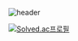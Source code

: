 
![header](https://capsule-render.vercel.app/api?type=Venom&color=ffd78d&height=300&section=header&text=൱minjin൱&fontColor=1e81b0&fontSize=90)
<!--
**minjiniya/minjiniya** is a ✨ _special_ ✨ repository because its `README.md` (this file) appears on your GitHub profile.

Here are some ideas to get you started:

- 🔭 I’m currently working on ...
- 🌱 I’m currently learning ...
- 👯 I’m looking to collaborate on ...
- 🤔 I’m looking for help with ...
- 💬 Ask me about ...
- 📫 How to reach me: ...
- 😄 Pronouns: ...
- ⚡ Fun fact: ...
-->

[![Solved.ac프로필](http://mazassumnida.wtf/api/v2/generate_badge?boj={leemj0312})](https://solved.ac/{leemj0312})
